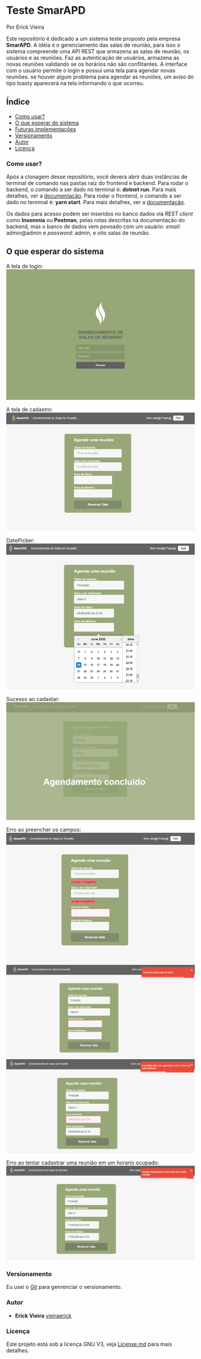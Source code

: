 # Teste SmarAPD

Por Erick Vieira

Este repositório é dedicado a um sistema teste proposto pela empresa **SmarAPD**.
A idéia é o gerenciamento das salas de reunião, para isso o sistema compreende uma API REST que armazena as salas de reunião, os usuários e as reuniões. Faz as autenticação de usuários, armazena as novas reuniões validando se os horários não são conflitantes. A interface com o usuário permite o login e possui uma tela para agendar novas reuniões. se houver algum problema para agendar as reuniões, um aviso do tipo toasty aparecerá na tela informando o que ocorreu. 

## Índice

<!--ts-->

* [Como usar?](#como-usar?)
* [O que esperar do sistema](#o-que-esperar-do-sistema)
* [Futuras implementações](#futuras-implementações)
* [Versionamento](#versionamento)
* [Autor](#autor)
* [Licença](#licença)

<!--te-->


### Como usar?

Após a clonagem desse repositório, você devera abrir duas instâncias de terminal de comando nas pastas raiz do frontend e backend.
Para rodar o backend, o comando a ser dado no terminal é: **dotnet run**. Para mais detalhes, ver a [documentação](./backend/README.md).
Para rodar o frontend, o comando a ser dado no terminal é: **yarn start**. Para mais detalhes, ver a [documentação](./frontend/README.md).

Os dados para acesso podem ser inseridos no banco dados via *REST client* como **Insomnia** ou **Postman**, pelas rotas descritas na documentação do backend, mas o banco de dados vem povoado com um usuário: *email:* admin@admin e *password:* admin, e oito salas de reunião.

## O que esperar do sistema
A tela de login:
![login](./gitImages/login.png)

A tela de cadastro:
![register](./gitImages/register.png)

DatePicker:
![date](./gitImages/date.png)

Sucesso ao cadastar:
![sucesso](./gitImages/sucesso.png)

Erro ao preencher os campos:
![erro1](./gitImages/erro1.png)
![erro2](./gitImages/erro2.png)
![erro3](./gitImages/erro3.png)

Erro ao tentar cadastrar uma reunião em um horario ocupado:
![indisponivel](./gitImages/indisponivel.png)

### Versionamento
Eu usei o [Git](https://git-scm.com/) para genrenciar o versionamento.

### Autor

* **Erick Vieira** [vieiraerick](https://github.com/vieiraerick)

### Licença

Este projeto está sob a licença GNU V3, veja [License.md](LICENSE) para mais detalhes.
